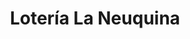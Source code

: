 ---
title: "Lotería La Neuquina"
url: /neuquen/loteria-la-neuquina-cacique-catriel/
shop: Lotterie
---